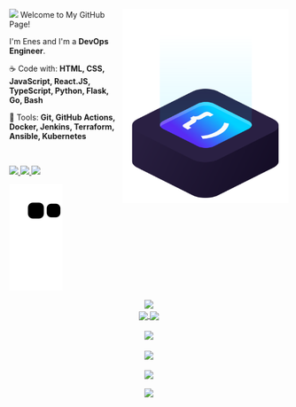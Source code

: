 <a href="https://www.enes.software/"><img src="icon/ilus-code.svg" min-width="300px" max-width="300px" width="300px"
    align="right" alt="logo iuricode"></a>

<p align="left">
  <img src="https://media.giphy.com/media/hvRJCLFzcasrR4ia7z/giphy.gif" width="28">
  Welcome to My GitHub Page!
</p>

<p>
  I'm Enes and I'm a <strong>DevOps Engineer</strong>.
</p>

<p align="left">
  ☕ Code with: <strong>HTML, CSS, JavaScript, React.JS, TypeScript, Python, Flask, Go, Bash </strong>
</p>

<p align="left">
  💼 Tools: <strong> Git, GitHub Actions, Docker, Jenkins, Terraform, Ansible, Kubernetes
  </strong>
</p>

<br>

<p align="left">
  <a href="https://www.instagram.com/enes.ai/" alt="Instagram">
    <img
      src="https://img.shields.io/badge/-Instagram-6610F2?style=for-the-badge&logo=Instagram&logoColor=FFFFFF&link=https://www.instagram.com/iuricode" />
  </a>

  <a href="https://www.linkedin.com/in/devenes" alt="Linkedin">
    <img
      src="https://img.shields.io/badge/-Linkedin-6610F2?style=for-the-badge&logo=Linkedin&logoColor=FFFFFF&link=https://www.linkedin.com/in/iuricode" />
  </a>

  <a href="https://discord.gg/" alt="Discord">
    <img
      src="https://img.shields.io/badge/-Discord-6610F2?style=for-the-badge&logo=Discord&logoColor=FFFFFF&link=https://discord.gg/QevDJqCzaY" />
  </a>
</p>

![snake svg](https://github.com/devenes/devenes/blob/output/github-contribution-grid-snake.svg)


<!-- <p align="center">
  <img src="https://readme-typing-svg.herokuapp.com/?lines=Hello+Homo+sapiens;I+am+Enes+Turan;Self+taught+developer&font=Fira%20Code&center=true&width=440&height=45&color=f75c7e&vCenter=true&size=30">
</p> -->

<div align="center">
  <a href="https://www.enes.software/">
    <img src="https://www.digitalonus.com/wp-content/uploads/2019/07/DOU-GIF4.gif">
  </a>
</div>


<!-- <div align="center">
<img src="https://c.tenor.com/2uyENRmiUt0AAAAC/coding.gif">
</div> -->


<!--Statistics-->
<div align="center">
  <div align="center">
    <a href="https://www.enes.software/">
      <img align="center" src="https://komarev.com/ghpvc/?username=devenes&color=f75c7e">
    </a>
    <a href="https://www.enes.software/">
      <img align="center" src="https://img.shields.io/github/followers/devenes?style=flat-square&color=f75c7e">
    </a>
  </div>
  <br>
  <div>
    <a href="https://www.enes.software/">
      <img align="center"
        src="https://github-readme-stats.vercel.app/api/top-langs/?username=devenes&layout=compact&theme=radical" />
    </a>
  </div>
  <br>
  <div>
    <a href="https://www.enes.software/">
      <img align="center"
        src="https://github-readme-stats.vercel.app/api?username=devenes&show_icons=true&theme=radical" />
    </a>
  </div>
  <br>
  <a href="https://www.enes.software/">
    <img align="center"
      src="https://github-readme-streak-stats.herokuapp.com?user=devenes&theme=radical&date_format=j%20M%5B%20Y%5D" />
  </a>
</div>
<br>
<div align="center">
  <a href="https://www.enes.software/">
    <img src="https://activity-graph.herokuapp.com/graph?username=devenes&theme=xcode" />
  </a>
</div>